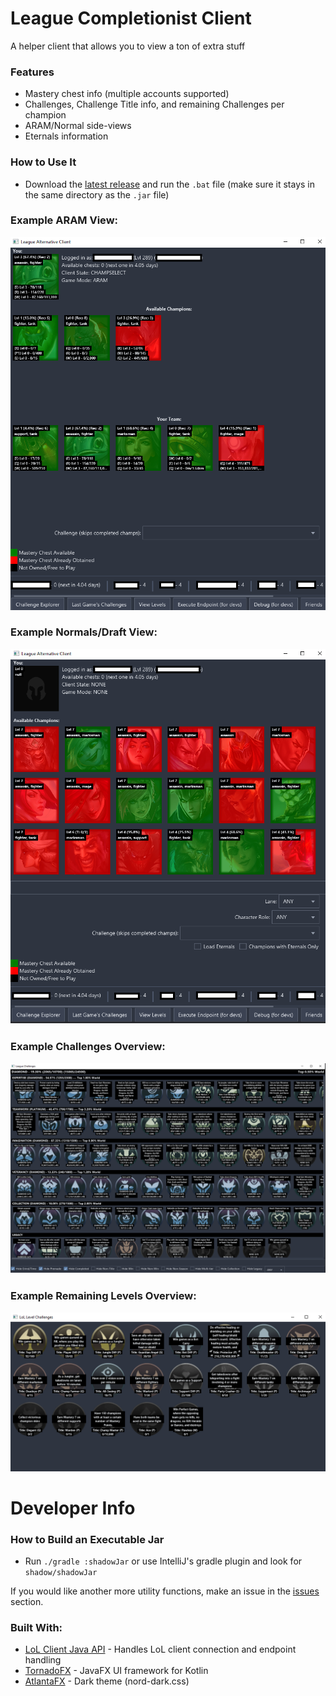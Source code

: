 ﻿# League Completionist Client

A helper client that allows you to view a ton of extra stuff 

### Features
- Mastery chest info (multiple accounts supported)
- Challenges, Challenge Title info, and remaining Challenges per champion
- ARAM/Normal side-views
- Eternals information

### How to Use It
- Download the [latest release](https://github.com/sabihismail/LoL-Mastery-Chest-Client/releases)
and run the `.bat` file (make sure it stays in the same directory as the 
`.jar` file)

### Example ARAM View:
![image description](images/ARAM.png)

### Example Normals/Draft View:
![image description](images/Normals.png)

### Example Challenges Overview:
![image description](images/Challenges.png)

### Example Remaining Levels Overview:
![image description](images/ChallengeTitles.png)

# Developer Info

### How to Build an Executable Jar
- Run `./gradle :shadowJar` or use IntelliJ's gradle plugin and look for 
`shadow/shadowJar`

If you would like another more utility functions, make an issue in the
[issues](https://github.com/sabihismail/LoL-Mastery-Box-Client/issues) section.

### Built With:
- [LoL Client Java API](https://github.com/stirante/lol-client-java-api) - Handles 
LoL client connection and endpoint handling
- [TornadoFX](https://tornadofx.io/) - JavaFX UI framework for Kotlin
- [AtlantaFX](https://github.com/mkpaz/atlantafx/) - Dark theme (nord-dark.css)
